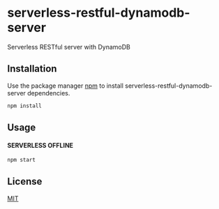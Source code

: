 # serverless-restful-dynamodb-server

Serverless RESTful server with DynamoDB

## Installation

Use the package manager [npm](https://www.npmjs.com/get-npm) to install serverless-restful-dynamodb-server dependencies.

```bash
npm install
```

## Usage

#### SERVERLESS OFFLINE

```bash
npm start
```

## License
[MIT](https://choosealicense.com/licenses/mit/)